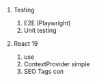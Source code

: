 1. Testing
    1. E2E (Playwright)
    2. Unit testing

2. React 19
   1. use
   2. ContextProvider simple
   3. SEO Tags con <title> y <meta>
   4. Actions
   5. React Server Components (más adelante con Next.js)

3. Fetch de datos según tipo de render
   1. useSWR
   2. reactQuery
   3. Server Side Rendering (SSR)

5. Typescript en React
    1. Tipado de componentes React ¹

6. Inicio con Next.js

---

1. NextJs
    1. Creación de una aplicación base
    2. Introducción a app router
        1. Root layout
        2. Archivos especiales: page, layout…
        3. Carpetas especiales: grouping routes, path params…
    3. Params y Metadata
    4. CSR, SSR, SSG, ISR
    5. Fetch de datos según tipo de render (fetch en SSR, useSWR, reactQuery en CSR…)

2. Arquitectura
    1. Clean
    2. Scream
    3. Slice
    4. Ejemplo sobre el arquetipo de SE (crítica y mejora)